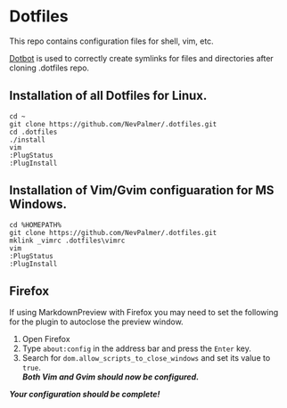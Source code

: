 # Dotfiles
This repo contains configuration files for shell, vim, etc.

[Dotbot](https://github.com/anishathalye/dotbot) is used to correctly create 
symlinks for files and directories after cloning .dotfiles repo.
## Installation of all Dotfiles for Linux.
```
cd ~
git clone https://github.com/NevPalmer/.dotfiles.git
cd .dotfiles
./install
vim
:PlugStatus
:PlugInstall
```
## Installation of Vim/Gvim configuaration for MS Windows.
```
cd %HOMEPATH%
git clone https://github.com/NevPalmer/.dotfiles.git
mklink _vimrc .dotfiles\vimrc
vim
:PlugStatus
:PlugInstall
```
## Firefox
If using MarkdownPreview with Firefox you may need to set the following for the plugin to autoclose the preview window.
1. Open Firefox
1. Type `about:config` in the address bar and press the `Enter` key.
1. Search for `dom.allow_scripts_to_close_windows` and set its value to `true`.  
***Both Vim and Gvim should now be configured.***

***Your configuration should be complete!***
